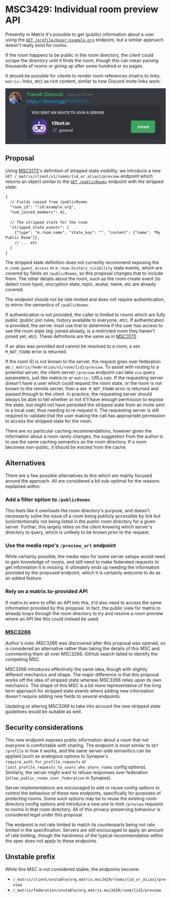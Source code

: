 # MSC3429: Individual room preview API

Presently in Matrix it's possible to get (public) information about a user using the
[`GET /profile/@user:example.org`](https://matrix.org/docs/spec/client_server/r0.6.1#get-matrix-client-r0-profile-userid)
endpoint, but a similar approach doesn't really exist for rooms.

If the room happens to be public in the room directory, the client could scrape the directory until
it finds the room, though this can mean parsing thousands of rooms or giving up after some hundred
or so pages.

It should be possible for clients to render room references (matrix.to links, `matrix:` links, etc)
as rich content, similar to how Discord invite links work:

![discord-invite-links](./images/3429-discord-invite-example.png)

## Proposal

Using [MSC3173](https://github.com/matrix-org/matrix-doc/pull/3173)'s definition of stripped state
visibility, we introduce a new `GET /_matrix/client/v1/rooms/{id_or_alias}/preview` endpoint which
returns an object similar to the [`GET /publicRooms`](https://matrix.org/docs/spec/client_server/r0.6.1#get-matrix-client-r0-publicrooms)
endpoint with the stripped state:

```json5
{
  // Fields copied from /publicRooms
  "room_id": "!id:example.org",
  "num_joined_members": 42,

  // The stripped state for the room
  "stripped_state_events": [
    {"type": "m.room.name", "state_key": "", "content": {"name": "My Public Room"}},
    // ... etc
  ]
}
```

The stripped state definition does not currently recommend exposing the `m.room.guest_access` or
`m.room.history_visibility` state events, which are covered by fields on `/publicRooms`, so this
proposal changes that to include them. The other details about the room, such as the room create
event (to detect room type), encryption state, topic, avatar, name, etc are already covered.

The endpoint should not be rate limited and does not require authentication, to mirror the semantics
of `/publicRooms`.

If authentication is not provided, the caller is limited to rooms which are fully public (public
join rules, history available to everyone, etc). If authentication is provided, the server must use
that to determine if the user has access to see the room state (eg: joined already, is a restricted
room they haven't joined yet, etc). These definitions are the same as in [MSC3173](https://github.com/matrix-org/matrix-doc/pull/3173).

If an alias was provided and cannot be resolved to a room, a `404 M_NOT_FOUND` error is returned.

If the room ID is not known to the server, the request goes over federation as
`/_matrix/federation/v1/room/{id}/preview`. To assist with routing to a potential server, the
client-server `/preview` endpoint can take `via` query parameters, just like matrix.to or `matrix:`
URLs can. If the requesting server doesn't have a user which could request the room state, or the
room is not known to the remote server, then a `404 M_NOT_FOUND` error is returned and passed
through to the client. In practice, the requesting server should always be able to tell whether or
not it'll have enough permission to expose the state, but might not have persisted the stripped state
from an invite sent to a local user, thus needing to re-request it. The requesting server is still
required to validate that the user making the call has appropriate permission to access the stripped
state for the room.

There are no particular caching recommendations, however given the information about a room rarely
changes, the suggestion from the author is to use the same caching semantics as the room directory.
If a room becomes non-public, it should be evicted from the cache.

## Alternatives

There are a few possible alternatives to this which are mainly focused around the approach. All are
considered a bit sub-optimal for the reasons explained within.

### Add a filter option to `/publicRooms`

This feels like it overloads the room directory's purpose, and doesn't necessarily solve the issue of
a room being publicly accessible by link but (un)intentionally not being listed in the public room
directory for a given server. Further, this largely relies on the client knowing which server's directory
to query, which is unlikely to be known prior to the request.

### Use the media repo's `/preview_url` endpoint

While certainly possible, the media repo for some server setups would need to gain knowledge of rooms,
and still need to make federated requests to get information it is missing. It ultimately ends up needing
the information provided by the proposed endpoint, which it is certainly welcome to do as an added feature.

### Rely on a matrix.to-provided API

If matrix.to were to offer an API into this, it'd also need to access the same information provided by
this proposal. In fact, the public view for matrix.to already loops through the room directory to try
and resolve a room preview where an API like this could instead be used.

### [MSC3266](https://github.com/matrix-org/matrix-doc/pull/3266)

*Author's note*: MSC3266 was discovered after this proposal was opened, so is considered an alternative
rather than taking the details of this MSC and commenting them all over MSC3266. GitHub search failed
to identify the competing MSC.

MSC3266 introduces effectively the same idea, though with slightly different mechanics and shape. The
major difference is that this proposal works off the idea of stripped state whereas MSC3266 relies upon
its own mechanics. The shape of this MSC is a bit more representative of the long term approach for
stripped state events where adding new information doesn't require adding new fields to several endpoints.

Updating or altering MSC3266 to take into account the new stripped state guidelines would be suitable as
well.

## Security considerations

This new endpoint exposes public information about a room that not everyone is comfortable with sharing.
The endpoint is most similar to `GET /profile` in how it works, and the same server-side semantics can
be applied (such as analogous options to Synapse's `require_auth_for_profile_requests` or
`limit_profile_requests_to_users_who_share_rooms` config options). Similarly, the server might want to
refuse responses over federation (`allow_public_rooms_over_federation` in Synapse).

Server implementations are encouraged to add or reuse config options to control the behaviour of these
new endpoints, specifically for purposes of protecting rooms. Some such options may be to reuse the
existing room directory config options and introduce a new one to limit `/preview` requests to rooms
in that room directory. All of this privacy-preserving behaviour is considered legal under this proposal.

The endpoint is not rate limited to match its counterparts being not rate limited in the specification.
Servers are still encouraged to apply an amount of rate limiting, though the harshness of the typical
recommendation within the spec does not apply to these endpoints.

## Unstable prefix

While this MSC is not considered stable, the endpoints become:

* `/_matrix/client/unstable/org.matrix.msc3429/rooms/{id_or_alias}/preview`
* `/_matrix/federation/unstable/org.matrix.msc3429/room/{id}/preview`

